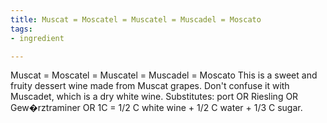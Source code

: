 ```yaml
---
title: Muscat = Moscatel = Muscatel = Muscadel = Moscato
tags:
- ingredient

---
```

Muscat = Moscatel = Muscatel = Muscadel = Moscato This is a sweet and fruity dessert wine made from Muscat grapes. Don't confuse it with Muscadet, which is a dry white wine. Substitutes: port OR Riesling OR Gew�rztraminer OR 1C = 1/2 C white wine + 1/2 C water + 1/3 C sugar.
